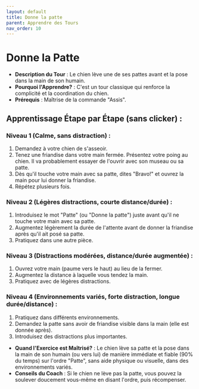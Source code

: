 ```yaml
---
layout: default
title: Donne la patte
parent: Apprendre des Tours
nav_order: 10
---
```


# Donne la Patte
- **Description du Tour** : Le chien lève une de ses pattes avant et la pose dans la main de son humain.
- **Pourquoi l'Apprendre?** : C'est un tour classique qui renforce la complicité et la coordination du chien.
- **Prérequis** : Maîtrise de la commande "Assis".

## Apprentissage Étape par Étape (sans clicker) :

### Niveau 1 (Calme, sans distraction) :
1. Demandez à votre chien de s'asseoir.
2. Tenez une friandise dans votre main fermée. Présentez votre poing au chien. Il va probablement essayer de l'ouvrir avec son museau ou sa patte.
3. Dès qu'il touche votre main avec sa patte, dites "Bravo!" et ouvrez la main pour lui donner la friandise.
4. Répétez plusieurs fois.

### Niveau 2 (Légères distractions, courte distance/durée) :
1. Introduisez le mot "Patte" (ou "Donne la patte") juste avant qu'il ne touche votre main avec sa patte.
2. Augmentez légèrement la durée de l'attente avant de donner la friandise après qu'il ait posé sa patte.
3. Pratiquez dans une autre pièce.

### Niveau 3 (Distractions modérées, distance/durée augmentée) :
1. Ouvrez votre main (paume vers le haut) au lieu de la fermer.
2. Augmentez la distance à laquelle vous tendez la main.
3. Pratiquez avec de légères distractions.

### Niveau 4 (Environnements variés, forte distraction, longue durée/distance) :
1. Pratiquez dans différents environnements.
2. Demandez la patte sans avoir de friandise visible dans la main (elle est donnée après).
3. Introduisez des distractions plus importantes.

- **Quand l'Exercice est Maîtrisé?** : Le chien lève sa patte et la pose dans la main de son humain (ou vers lui) de manière immédiate et fiable (90% du temps) sur l'ordre "Patte", sans aide physique ou visuelle, dans des environnements variés.
- **Conseils du Coach** : Si le chien ne lève pas la patte, vous pouvez la soulever doucement vous-même en disant l'ordre, puis récompenser. 
